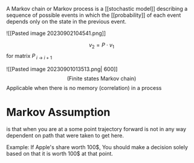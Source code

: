 A Markov chain or Markov process is a [[stochastic model]] describing a sequence of possible events in which the [[probability]] of each event depends only on the state in the previous event.

![[Pasted image 20230902104541.png]]

$$
v_{2} = P \cdot v_{1}
$$
for matrix $P_{\;i \: \to \; i+1}$




![[Pasted image 20230901013513.png| 600]]
$$(\text{Finite states Markov chain})$$
Applicable when there is no memory (correlation) in a process

# Markov Assumption 
is that when you are at a some point trajectory forward is not in any way dependent on path that were taken to get here.

Example: 
If Apple's share worth 100$, You should make a decision solely based on that it is worth 100\$ at that point.